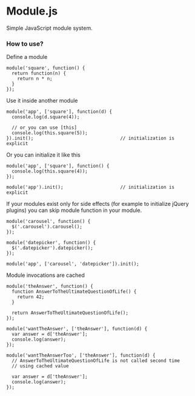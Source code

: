 # Module.js #

Simple JavaScript module system.

### How to use? ###

Define a module

```
module('square', function() {
  return function(n) {
    return n * n;
  }
});
```

Use it inside another module

```
module('app', ['square'], function(d) {
  console.log(d.square(4));

  // or you can use [this]
  console.log(this.square(5));
}).init();                                // initialization is explicit
```

Or you can initialize it like this

```
module('app', ['square'], function() {
  console.log(this.square(4));
});

module('app').init();                     // initialization is explicit
```

If your modules exist only for side effects (for example to initialize jQuery plugins) you can skip module function in your module.

```
module('carousel', function() {
  $('.carousel').carousel();
});

module('datepicker', function() {
  $('.datepicker').datepicker();
});
```

```
module('app', ['carousel', 'datepicker']).init();
```

Module invocations are cached

```
module('theAnswer', function() {
  function AnswerToTheUltimateQuestionOfLife() {
    return 42;
  }

  return AnswerToTheUltimateQuestionOfLife();
});
```

```
module('wantTheAnswer', ['theAnswer'], function(d) {
  var answer = d['theAnswer'];
  console.log(answer);
});
```

```
module('wantTheAnswerToo', ['theAnswer'], function(d) {
  // AnswerToTheUltimateQuestionOfLife is not called second time
  // using cached value

  var answer = d['theAnswer'];
  console.log(answer);
});
```
